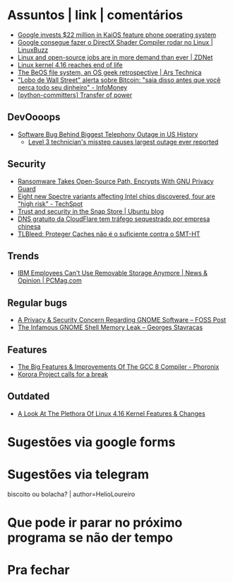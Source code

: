 Assuntos | link | comentários
=============================
* [Google invests $22 million in KaiOS feature phone operating system](https://www.androidpolice.com/2018/06/28/google-invests-22-million-kaios-feature-phone-operating-system/)
* [Google consegue fazer o DirectX Shader Compiler rodar no Linux | LinuxBuzz](https://www.linuxbuzz.com.br/2018/06/google-consegue-fazer-directx-shader-compiler-rodar-no-linux.html)
* [​Linux and open-source jobs are in more demand than ever | ZDNet](https://www.zdnet.com/article/linux-and-open-source-jobs-are-in-more-demand-than-ever/)
* [Linux kernel 4.16 reaches end of life](https://mybroadband.co.za/news/software/266593-linux-kernel-4-16-reaches-end-of-life.html)
* [The BeOS file system, an OS geek retrospective | Ars Technica](http://arstechnica.com/open-source/news/2010/06/the-beos-filesystem.ars)
* ["Lobo de Wall Street" alerta sobre Bitcoin: "saia disso antes que você perca todo seu dinheiro" - InfoMoney](https://www.infomoney.com.br/mercados/bitcoin/noticia/7501807/lobo-wall-street-alerta-sobre-bitcoin-saia-disso-antes-que)
* [&#91;python-committers&#93; Transfer of power](https://www.mail-archive.com/python-committers@python.org/msg05628.html)

DevOooops
---------
* [Software Bug Behind Biggest Telephony Outage in US History](https://www.bleepingcomputer.com/news/software/software-bug-behind-biggest-telephony-outage-in-us-history/)
  * [Level 3 technician's misstep causes largest outage ever reported](https://www.fiercetelecom.com/telecom/fcc-finally-specifies-cause-2016-level-3-network-outage)

Security
--------
* [Ransomware Takes Open-Source Path, Encrypts With GNU Privacy Guard](https://securingtomorrow.mcafee.com/mcafee-labs/ransomware-takes-open-source-path-encrypts-gnu-privacy-guard/)
* [Eight new Spectre variants affecting Intel chips discovered, four are "high risk" - TechSpot](https://www.techspot.com/news/74447-eight-new-spectre-variants-affecting-intel-chips-discovered.html)
* [Trust and security in the Snap Store | Ubuntu blog](https://blog.ubuntu.com/2018/05/15/trust-and-security-in-the-snap-store)
* [DNS gratuito da CloudFlare tem tráfego sequestrado por empresa chinesa](https://medium.com/@ayubio/dns-gratuito-da-cloudflare-tem-tr%C3%A1fego-sequestrado-por-empresa-chinesa-b0a4de05cdbc)
* [TLBleed: Proteger Caches não é o suficiente contra o SMT-HT](https://linux-br.org/81-tlbleed-proteger-caches-nao-e-o-suficiente-contra-o-smt-ht)

Trends
------
* [IBM Employees Can't Use Removable Storage Anymore | News & Opinion | PCMag.com](https://www.pcmag.com/news/361098/ibm-employees-cant-use-removable-storage-anymore)

Regular bugs
------------
* [A Privacy & Security Concern Regarding GNOME Software – FOSS Post](https://fosspost.org/analytics/privacy-security-concern-regarding-gnome-software)
* [The Infamous GNOME Shell Memory Leak – Georges Stavracas](https://feaneron.com/2018/04/20/the-infamous-gnome-shell-memory-leak/)

Features
--------
* [The Big Features & Improvements Of The GCC 8 Compiler - Phoronix](https://www.phoronix.com/scan.php?page=news_item&px=GCC-8-Compiler-Features-List)
* [Korora Project calls for a break](https://kororaproject.org/about/news/time-for-a-break)

Outdated
--------
* [A Look At The Plethora Of Linux 4.16 Kernel Features & Changes](https://www.phoronix.com/scan.php?page=article&item=linux-416-changes&num=1)


Sugestões via google forms
==========================

Sugestões via telegram
======================
biscoito ou bolacha? | author=HelioLoureiro

Que pode ir parar no próximo programa se não der tempo
=======================================================

Pra fechar
==========


